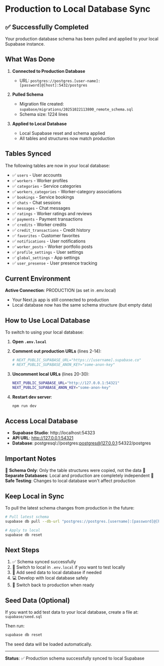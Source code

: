 # Production to Local Database Sync

## ✅ Successfully Completed

Your production database schema has been pulled and applied to your local Supabase instance.

## What Was Done

1. **Connected to Production Database**
   - URL: `postgres://postgres.[user-name]:[password]@[host]:5432/postgres`

2. **Pulled Schema**
   - Migration file created: `supabase/migrations/20251022113800_remote_schema.sql`
   - Schema size: 1224 lines

3. **Applied to Local Database**
   - Local Supabase reset and schema applied
   - All tables and structures now match production

## Tables Synced

The following tables are now in your local database:

- ✅ `users` - User accounts
- ✅ `workers` - Worker profiles
- ✅ `categories` - Service categories
- ✅ `workers_categories` - Worker-category associations
- ✅ `bookings` - Service bookings
- ✅ `chats` - Chat sessions
- ✅ `messages` - Chat messages
- ✅ `ratings` - Worker ratings and reviews
- ✅ `payments` - Payment transactions
- ✅ `credits` - Worker credits
- ✅ `credit_transactions` - Credit history
- ✅ `favorites` - Customer favorites
- ✅ `notifications` - User notifications
- ✅ `worker_posts` - Worker portfolio posts
- ✅ `profile_settings` - User settings
- ✅ `global_settings` - App settings
- ✅ `user_presense` - User presence tracking

## Current Environment

**Active Connection**: PRODUCTION (as set in .env.local)
- Your Next.js app is still connected to production
- Local database now has the same schema structure (but empty data)

## How to Use Local Database

To switch to using your local database:

1. **Open `.env.local`**

2. **Comment out production URLs** (lines 2-14):
   ```bash
   # NEXT_PUBLIC_SUPABASE_URL="https://[username].supabase.co"
   # NEXT_PUBLIC_SUPABASE_ANON_KEY="some-anon-key"
   ```

3. **Uncomment local URLs** (lines 20-30):
   ```bash
   NEXT_PUBLIC_SUPABASE_URL="http://127.0.0.1:54321"
   NEXT_PUBLIC_SUPABASE_ANON_KEY="some-anon-key"
   ```

4. **Restart dev server**:
   ```bash
   npm run dev
   ```

## Access Local Database

- **Supabase Studio**: http://localhost:54323
- **API URL**: http://127.0.0.1:54321
- **Database**: postgresql://postgres:postgres@127.0.0.1:54322/postgres

## Important Notes

📌 **Schema Only**: Only the table structures were copied, not the data
📌 **Separate Databases**: Local and production are completely independent
📌 **Safe Testing**: Changes to local database won't affect production

## Keep Local in Sync

To pull the latest schema changes from production in the future:

```bash
# Pull latest schema
supabase db pull --db-url "postgres://postgres.[username]:[password]@[host]:5432/postgres"

# Apply to local
supabase db reset
```

## Next Steps

1. ✅ Schema synced successfully
2. 🔄 Switch to local in `.env.local` if you want to test locally
3. 🧪 Add seed data to local database if needed
4. 💻 Develop with local database safely
5. 🚀 Switch back to production when ready

## Seed Data (Optional)

If you want to add test data to your local database, create a file at:
`supabase/seed.sql`

Then run:
```bash
supabase db reset
```

The seed data will be loaded automatically.

---

**Status**: ✅ Production schema successfully synced to local Supabase
